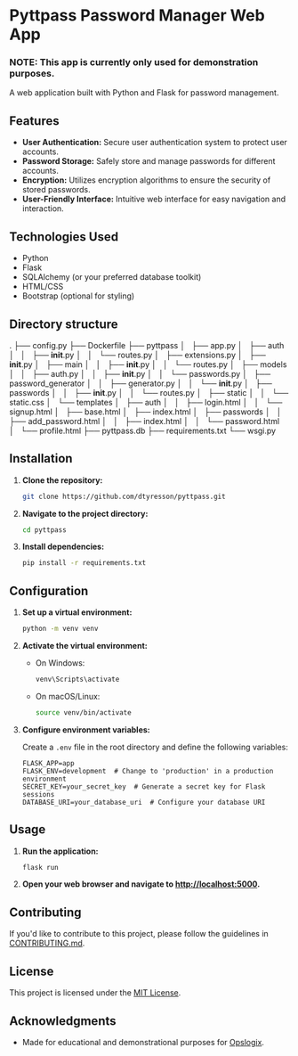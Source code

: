 # Pyttpass Password Manager Web App

### NOTE: This app is currently only used for demonstration purposes.
A web application built with Python and Flask for password management.

## Features

- **User Authentication:** Secure user authentication system to protect user accounts.
- **Password Storage:** Safely store and manage passwords for different accounts.
- **Encryption:** Utilizes encryption algorithms to ensure the security of stored passwords.
- **User-Friendly Interface:** Intuitive web interface for easy navigation and interaction.

## Technologies Used

- Python
- Flask
- SQLAlchemy (or your preferred database toolkit)
- HTML/CSS
- Bootstrap (optional for styling)

## Directory structure

.
├── config.py
├── Dockerfile
├── pyttpass
│   ├── app.py
│   ├── auth
│   │   ├── __init__.py
│   │   └── routes.py
│   ├── extensions.py
│   ├── __init__.py
│   ├── main
│   │   ├── __init__.py
│   │   └── routes.py
│   ├── models
│   │   ├── auth.py
│   │   ├── __init__.py
│   │   └── passwords.py
│   ├── password_generator
│   │   ├── generator.py
│   │   └── __init__.py
│   ├── passwords
│   │   ├── __init__.py
│   │   └── routes.py
│   ├── static
│   │   └── static.css
│   └── templates
│       ├── auth
│       │   ├── login.html
│       │   └── signup.html
│       ├── base.html
│       ├── index.html
│       ├── passwords
│       │   ├── add_password.html
│       │   ├── index.html
│       │   └── password.html
│       └── profile.html
├── pyttpass.db
├── requirements.txt
└── wsgi.py

## Installation

1. **Clone the repository:**

    ```bash
    git clone https://github.com/dtyresson/pyttpass.git
    ```

2. **Navigate to the project directory:**

    ```bash
    cd pyttpass
    ```

3. **Install dependencies:**

    ```bash
    pip install -r requirements.txt
    ```

## Configuration

1. **Set up a virtual environment:**

    ```bash
    python -m venv venv
    ```

2. **Activate the virtual environment:**

    - On Windows:

        ```bash
        venv\Scripts\activate
        ```

    - On macOS/Linux:

        ```bash
        source venv/bin/activate
        ```

3. **Configure environment variables:**

    Create a `.env` file in the root directory and define the following variables:

    ```env
    FLASK_APP=app
    FLASK_ENV=development  # Change to 'production' in a production environment
    SECRET_KEY=your_secret_key  # Generate a secret key for Flask sessions
    DATABASE_URI=your_database_uri  # Configure your database URI
    ```

## Usage

1. **Run the application:**

    ```bash
    flask run
    ```

2. **Open your web browser and navigate to [http://localhost:5000](http://localhost:5000).**

## Contributing

If you'd like to contribute to this project, please follow the guidelines in [CONTRIBUTING.md](CONTRIBUTING.md).

## License

This project is licensed under the [MIT License](LICENSE).

## Acknowledgments

- Made for educational and demonstrational purposes for [Opslogix](https://www.opslogix.com/).